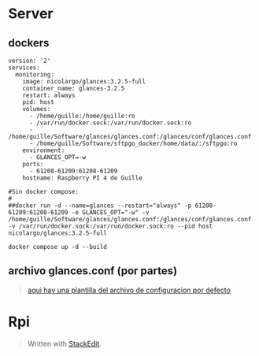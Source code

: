 # Server

## dockers

```
version: '2'
services:
  monitoring:
    image: nicolargo/glances:3.2.5-full
    container_name: glances-3.2.5
    restart: always
    pid: host
    volumes:
      - /home/guille:/home/guille:ro
      - /var/run/docker.sock:/var/run/docker.sock:ro
      - /home/guille/Software/glances/glances.conf:/glances/conf/glances.conf
      - /home/guille/Software/sftpgo_docker/home/data/:/sftpgo:ro
    environment:
      - GLANCES_OPT=-w
    ports:
      - 61208-61209:61208-61209
    hostname: Raspberry PI 4 de Guille

#Sin docker compose:
#
##docker run -d --name=glances --restart="always" -p 61208-61209:61208-61209 -e GLANCES_OPT="-w" -v /home/guille/Software/glances/glances.conf:/glances/conf/glances.conf -v /var/run/docker.sock:/var/run/docker.sock:ro --pid host nicolargo/glances:3.2.5-full
```
```
docker compose up -d --build
```
## archivo glances.conf (por partes)

> [aqui hay una plantilla del archivo de configuracion por defecto](https://raw.githubusercontent.com/nicolargo/glances/master/conf/glances.conf)

# Rpi





> Written with [StackEdit](https://stackedit.io/).
<!--stackedit_data:
eyJoaXN0b3J5IjpbOTI4Mjg1OTUzLDExMDIxMzc2NjUsLTQxND
M0MjIxNl19
-->